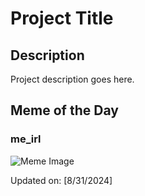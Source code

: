 # Project Title

## Description

Project description goes here.

## Meme of the Day

### me_irl
![Meme Image](https://i.redd.it/zcg7dy82qsld1.png)

Updated on: [8/31/2024]